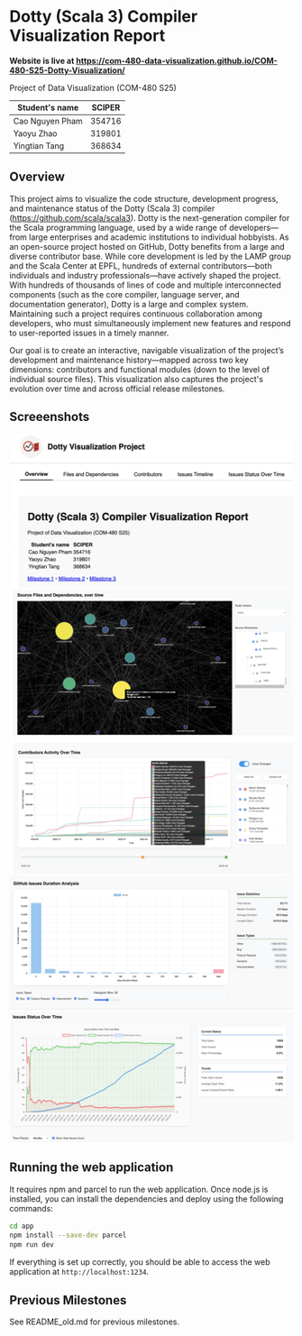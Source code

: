 # Dotty (Scala 3) Compiler Visualization Report

**Website is live at https://com-480-data-visualization.github.io/COM-480-S25-Dotty-Visualization/**

Project of Data Visualization (COM-480 S25)

| Student's name | SCIPER |
| -------------- | ------ |
| Cao Nguyen Pham | 354716 |
| Yaoyu Zhao | 319801 |
| Yingtian Tang | 368634 |

## Overview

This project aims to visualize the code structure, development progress, and maintenance status of the Dotty (Scala 3) compiler (https://github.com/scala/scala3). Dotty is the next-generation compiler for the Scala programming language, used by a wide range of developers—from large enterprises and academic institutions to individual hobbyists.
As an open-source project hosted on GitHub, Dotty benefits from a large and diverse contributor base. While core development is led by the LAMP group and the Scala Center at EPFL, hundreds of external contributors—both individuals and industry professionals—have actively shaped the project.
With hundreds of thousands of lines of code and multiple interconnected components (such as the core compiler, language server, and documentation generator), Dotty is a large and complex system. Maintaining such a project requires continuous collaboration among developers, who must simultaneously implement new features and respond to user-reported issues in a timely manner.

Our goal is to create an interactive, navigable visualization of the project’s development and maintenance history—mapped across two key dimensions: contributors and functional modules (down to the level of individual source files). This visualization also captures the project's evolution over time and across official release milestones.

## Screeenshots

![Screenshot 1](1.png)
![Screenshot 2](2.png)
![Screenshot 3](3.png)
![Screenshot 4](4.png)
![Screenshot 5](5.png)

## Running the web application

It requires npm and parcel to run the web application. Once node.js is installed, you can install the dependencies and deploy using the following commands:

```bash
cd app
npm install --save-dev parcel
npm run dev
```

If everything is set up correctly, you should be able to access the web application at `http://localhost:1234`.

## Previous Milestones

See README_old.md for previous milestones.
